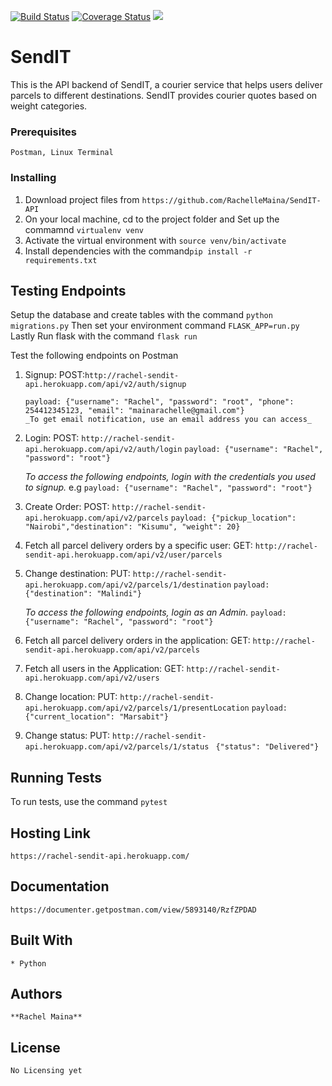 [![Build Status](https://travis-ci.org/RachelleMaina/SendIT-API.svg?branch=challenge-3)](https://travis-ci.org/RachelleMaina/SendIT-API) [![Coverage Status](https://coveralls.io/repos/github/RachelleMaina/SendIT-API/badge.svg?branch=api)](https://coveralls.io/github/RachelleMaina/SendIT-API?branch=api) <a href="https://codeclimate.com/github/RachelleMaina/SendIT-API/maintainability"><img src="https://api.codeclimate.com/v1/badges/bb166ed9f2d15ef34fa0/maintainability" /></a>

# SendIT

This is the API backend of SendIT, a courier service that helps users deliver parcels to different destinations. SendIT
provides courier quotes based on weight categories.

### Prerequisites
```
Postman, Linux Terminal
```

### Installing

1. Download project files from `https://github.com/RachelleMaina/SendIT-API`
2. On your local machine, cd to the project folder and Set up the commamnd `virtualenv venv`
3. Activate the virtual environment with `source venv/bin/activate`
4. Install dependencies with  the command`pip install -r requirements.txt`

## Testing Endpoints

Setup the database and create tables with the command `python migrations.py`
Then set your environment command `FLASK_APP=run.py`
Lastly Run flask with the command `flask run`

   Test the following endpoints on Postman
  
1. Signup:  POST:`http://rachel-sendit-api.herokuapp.com/api/v2/auth/signup`
   ```
   payload: {"username": "Rachel", "password": "root", "phone": 254412345123, "email": "mainarachelle@gmail.com"}
   _To get email notification, use an email address you can access_
   ```
   
2. Login:   POST: `http://rachel-sendit-api.herokuapp.com/api/v2/auth/login`
   ```payload: {"username": "Rachel", "password": "root"}```
   
   *To access the following endpoints, login with the credentials you used to signup.*
   e.g `payload: {"username": "Rachel", "password": "root"}`
   
3. Create Order: POST: `http://rachel-sendit-api.herokuapp.com/api/v2/parcels`
  ``` payload: {"pickup_location": "Nairobi","destination": "Kisumu", "weight": 20} ```
  
4. Fetch all parcel delivery orders by a specific user: GET: `http://rachel-sendit-api.herokuapp.com/api/v2/user/parcels`
  
5. Change destination: PUT: `http://rachel-sendit-api.herokuapp.com/api/v2/parcels/1/destination`
   ```payload:  {"destination": "Malindi"}```
   
    *To access the following endpoints, login as an Admin.*
    `payload: {"username": "Rachel", "password": "root"}`

6. Fetch all parcel delivery orders in the application: GET: `http://rachel-sendit-api.herokuapp.com/api/v2/parcels`

7. Fetch all users in the Application: GET: `http://rachel-sendit-api.herokuapp.com/api/v2/users`

8. Change location: PUT: `http://rachel-sendit-api.herokuapp.com/api/v2/parcels/1/presentLocation`
    ```payload: {"current_location": "Marsabit"}```
     
9. Change status: PUT: `http://rachel-sendit-api.herokuapp.com/api/v2/parcels/1/status`
``` {"status": "Delivered"}```

## Running Tests
To run tests, use the command `pytest`

## Hosting Link
```
https://rachel-sendit-api.herokuapp.com/
```

## Documentation
```
https://documenter.getpostman.com/view/5893140/RzfZPDAD
```

## Built With
```
* Python
```

## Authors
```
**Rachel Maina** 
```


## License
```
No Licensing yet
```






